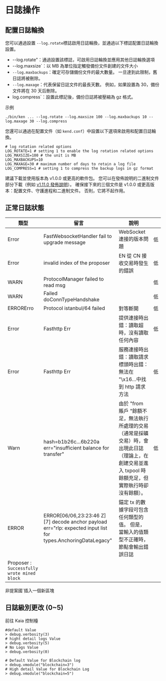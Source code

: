# 日誌操作

## 配置日誌輪換

您可以通過設置 `--log.rotate`標誌啟用日誌輪換，並通過以下標誌配置日誌輪換設置。

- \--log.rotate"：通過設置該標誌，可啟用日誌輪換並應用其他日誌輪換選項
- \--log.maxsize\`：以 MB 為單位指定觸發備份文件創建的文件大小
- `--log.maxbackups`：確定可存儲備份文件的最大數量。 一旦達到此限制，舊日誌將被刪除。
- `--log.maxage`：代表保留日誌文件的最長天數。 例如，如果設置為 30，備份文件將在 30 天后刪除。
- log.compress\`：設置此標記後，備份日誌將被壓縮為 gz 格式。

示例

```
./bin/ken ... --log.rotate --log.maxsize 100 --log.maxbackups 10 --log.maxage 30 --log.compress
```

您還可以通過在配置文件（如 `kend.conf`）中設置以下選項來啟用和配置日誌輪換。

```
# log rotation related options
LOG_ROTATE=1 # setting 1 to enable the log rotation related options
LOG_MAXSIZE=100 # the unit is MB
LOG_MAXBACKUPS=10
LOG_MAXAGE=30 # maximum number of days to retain a log file
LOG_COMPRESS=1 # setting 1 to compress the backup logs in gz format
```

建議下載並使用版本為 v1.0.0 或更高的軟件包。 您可以在發佈說明的二進制文件部分下載（例如 [v1.11.0 發佈說明](https://github.com/klaytn/klaytn/releases/tag/v1.11.0)）。 確保接下來的三個文件是 v1.0.0 或更高版本：配置文件、守護進程和二進制文件。 否則，它將不起作用。

## 正常日誌狀態

| 類型                                                          | 留言                                                                                                                                                                                                                                                                                         | 說明                                                                                    |   |
| ----------------------------------------------------------- | ------------------------------------------------------------------------------------------------------------------------------------------------------------------------------------------------------------------------------------------------------------------------------------------ | ------------------------------------------------------------------------------------- | - |
| Error                                                       | FastWebsocketHandler fail to upgrade message                                                                                                                                                                                                                                               | WebSocket 連接的版本問題                                                                     | 低 |
| Error                                                       | invalid index of the proposer                                                                                                                                                                                                                                                              | EN 從 CN 接收交易時發生的錯誤                                                                    | 低 |
| WARN                                                        | ProtocolManager failed to read msg                                                                                                                                                                                                                                                         |                                                                                       | 低 |
| WARN                                                        | Failed doConnTypeHandshake                                                                                                                                                                                                                                                                 |                                                                                       | 低 |
| ERRORErro                                                   | Protocol istanbul/64 failed                                                                                                                                                                                                                                                                | 對等斷開                                                                                  | 低 |
| Error                                                       | Fasthttp Err                                                                                                                                                                                                                                                                               | 提供連接時出錯：讀取超時，沒有讀取任何內容                                                                 | 低 |
| Error                                                       | Fasthttp Err                                                                                                                                                                                                                                                                               | 服務連接時出錯：讀取請求標頭時出錯：無法在 "\x16…中找到 http 請求方法                                             | 低 |
| Warn                                                        | hash=b1b26c…6b220a err="insufficient balance for transfer"                                                                                                                                                                                                                                 | 由於 "from 賬戶 "餘額不足，無法執行所處理的交易（通常是採礦交易）時，會出現此日誌（理論上，在創建交易並進入 txpool 時餘額充足，但實際執行時卻沒有餘額）。 | 低 |
| ERROR                                                       | ERROR\[06/06,23:23:46 Z] \[7] decode anchor payload err="rlp: expected input list for types.AnchoringDataLegacy" | 錨定 tx 的數據字段可包含任何類型的值。 但是，當輸入的值類型不正確時，節點會輸出錯誤日誌                                        |   |
| Proposer : `Successfully wrote mined block` |                                                                                                                                                                                                                                                                                            |                                                                                       |   |

非提案國\`插入一個新區塊

## 日誌級別更改 (0\~5)

前往 Kaia 控制檯

```
#default Value
> debug.verbosity(3)
# hight detail logs Value
> debug.verbosity(5)
# No Logs Value
> debug.verbosity(0)

# Default Value for Blockchain log
> debug.vmodule("blockchain=3")
# High detail Value for Blockchain Log
> debug.vmodule("blockchain=5")

```
